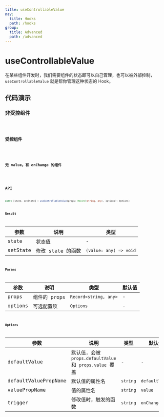 ```yaml
---
title: useControllableValue
nav:
  title: Hooks
  path: /hooks
group:
  title: Advanced
  path: /advanced
---
```


# useControllableValue

在某些组件开发时，我们需要组件的状态即可以自己管理，也可以被外部控制，`useControllableValue` 就是帮你管理这种状态的 Hook。

## 代码演示

### 非受控组件

<code src="./demo/demo01.tsx" />

### 受控组件

<code src="./demo/demo02.tsx" />

### 无 value，有 onChange 的组件

<code src="./demo/demo03.tsx" />

## API

```ts
const [state, setState] = useControllableValue(props: Record<string, any>, options?: Options)
```

### Result

| 参数     | 说明              | 类型                   |
|----------|-------------------|------------------------|
| state    | 状态值            | -                      |
| setState | 修改 state 的函数 | `(value: any) => void` |

### Params

| 参数    | 说明         | 类型                  | 默认值 |
|---------|--------------|-----------------------|--------|
| props   | 组件的 props | `Record<string, any>` | -      |
| options | 可选配置项   | `Options`             | -      |


### Options

| 参数                 | 说明                                                    | 类型     | 默认值         |
|----------------------|---------------------------------------------------------|----------|----------------|
| defaultValue         | 默认值，会被 `props.defaultValue` 和 `props.value` 覆盖 | -        | -              |
| defaultValuePropName | 默认值的属性名                                          | `string` | `defaultValue` |
| valuePropName        | 值的属性名                                              | `string` | `value`        |
| trigger              | 修改值时，触发的函数                                    | `string` | `onChange`     |
